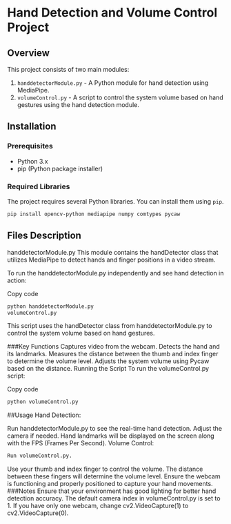 # Hand Detection and Volume Control Project

## Overview
This project consists of two main modules: 
1. `handdetectorModule.py` - A Python module for hand detection using MediaPipe.
2. `volumeControl.py` - A script to control the system volume based on hand gestures using the hand detection module.

## Installation

### Prerequisites
- Python 3.x
- pip (Python package installer)

### Required Libraries
The project requires several Python libraries. You can install them using `pip`.

```sh
pip install opencv-python mediapipe numpy comtypes pycaw
```

## Files Description
handdetectorModule.py
This module contains the handDetector class that utilizes MediaPipe to detect hands and finger positions in a video stream.


To run the handdetectorModule.py independently and see hand detection in action:

Copy code
```sh
python handdetectorModule.py
volumeControl.py
```
This script uses the handDetector class from handdetectorModule.py to control the system volume based on hand gestures.

###Key Functions
Captures video from the webcam.
Detects the hand and its landmarks.
Measures the distance between the thumb and index finger to determine the volume level.
Adjusts the system volume using Pycaw based on the distance.
Running the Script
To run the volumeControl.py script:

Copy code
```sh
python volumeControl.py
```
##Usage
Hand Detection:

Run handdetectorModule.py to see the real-time hand detection. Adjust the camera if needed.
Hand landmarks will be displayed on the screen along with the FPS (Frames Per Second).
Volume Control:
```sh
Run volumeControl.py.
```
Use your thumb and index finger to control the volume. The distance between these fingers will determine the volume level.
Ensure the webcam is functioning and properly positioned to capture your hand movements.
###Notes
Ensure that your environment has good lighting for better hand detection accuracy.
The default camera index in volumeControl.py is set to 1. If you have only one webcam, change cv2.VideoCapture(1) to cv2.VideoCapture(0).
